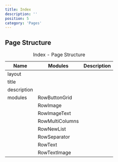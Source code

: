 ```yaml
---
title: Index
description: ''
position: 5
category: 'Pages'
---
```


## Page Structure

<table>
    <caption>Index - Page Structure </caption>
    <thead>
        <tr>
            <th>Name</th>
            <th>Modules</th>
            <th>Description</th>
        </tr>
    </thead>
    <tbody>
        <tr>
            <td>layout</td>
            <td></td>
            <td></td>
        </tr>
        <tr>
            <td>title</td>
            <td></td>
            <td></td>
        </tr>
        <tr>
            <td>description</td>
            <td></td>
            <td></td>
        </tr>
        <tr>
            <td>modules</td>
            <td>RowButtonGrid</td>
            <td></td>
        </tr>
        <tr>
            <td></td>
            <td>RowImage</td>
            <td></td>
        </tr>
        <tr>
            <td></td>
            <td>RowImageText</td>
            <td></td>
        </tr>
        <tr>
            <td></td>
            <td>RowMultiColumns</td>
            <td></td>
        </tr>
        <tr>
            <td></td>
            <td>RowNewList</td>
            <td></td>
        </tr>
        <tr>
            <td></td>
            <td>RowSeparator</td>
            <td></td>
        </tr>
        <tr>
            <td></td>
            <td>RowText</td>
            <td></td>
        </tr>
        <tr>
            <td></td>
            <td>RowTextImage</td>
            <td></td>
        </tr>
    </tbody>
</table>


